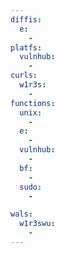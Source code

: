 ```yaml
---
diffis:
  e:
    -
platfs:
  vulnhub:
    -
curls:
  w1r3s:
    -
functions:
  unix:
    -
  e:
    -
  vulnhub:
    -
  bf:
    -
  sudo:
    -

wals:
  w1r3swu:
    -
---
```

